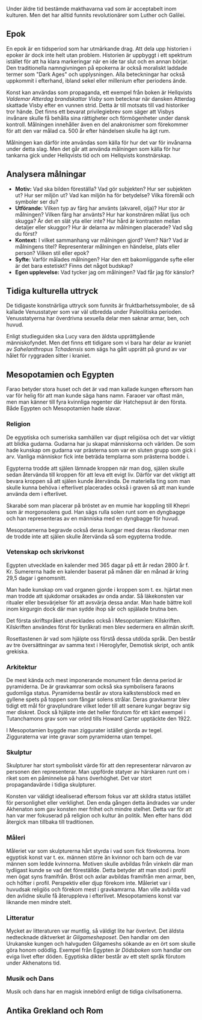 Under äldre tid bestämde makthavarna vad som är acceptabelt inom kulturen. Men det har alltid funnits revolutionärer som Luther och Galilei.

## Epok
En epok är en tidsperiod som har utmärkande drag. Att dela upp historien i epoker är dock inte helt utan problem. Historien är uppbyggt i ett spektrum istället för att ha klara markeringar när en ide tar slut och en annan börjar. Den traditionella namngivningen på epokerna är också moraliskt laddade termer som "Dark Ages" och upplysningen. Alla beteckningar har också uppkommit i efterhand, ibland sekel eller millenium efter periodens ände.

Konst kan användas som propaganda, ett exempel från boken är Hellqvists *Valdemar Atterdag brandskattar Visby* som betecknar när dansken Atterdag skattade Visby efter en vunnen strid. Detta är till motsats till vad historiker tror hände. Det finns ett bevarat privilegiebrev som säger att Visbys invånare skulle få behålla sina rättigheter och förmögenheter under dansk kontroll. Målningen innehåller även en del anakronismer som förekommer för att den var målad ca. 500 år efter händelsen skulle ha ägt rum.

Målningen kan därför inte användas som källa för hur det var för invånarna under detta slag. Men det går att använda målningen som källa för hur tankarna gick under Hellqvists tid och om Hellqvists konstnärskap.

## Analysera målningar
- **Motiv:** Vad ska bilden föreställa? Vad gör subjekten? Hur ser subjekten ut? Hur ser miljön ut? Vad kan miljön ha för betydelse? Vilka föremål och symboler ser du? 
- **Utförande:** Vilken typ av färg har använts (akvarell, olja)? Hur stor är målningen? Vilken färg har använts? Hur har konstnären målat ljus och skugga? Är det en slät yta eller inte? Hur hård är kontrasten mellan detaljer eller skuggor? Hur är delarna av målningen placerade? Vad såg du först?
- **Kontext:** I vilket sammanhang var målningen gjord? Vem? När? Vad är målningens titel? Representerar målningen en händelse, plats eller person? Vilken stil eller epok? 
- **Syfte:** Varför målades målningen? Har den ett bakomliggande syfte eller är det bara estetiskt? Finns det något budskap?
- **Egen upplevelse:** Vad tycker jag om målningen? Vad får jag för känslor?

## Tidiga kulturella uttryck
De tidigaste konstnärliga uttryck som funnits är fruktbarhetssymboler, de så kallade Venusstatyer som var väl utbredda under Paleolitiska perioden. Venusstatyerna har överdrivna sexuella delar men saknar armar, ben, och huvud.

Enligt studieguiden ska Lucy vara den äldsta upprättgående människofyndet. Men det finns ett tidigare som vi bara har delar av kraniet av *Sahelanthropus Tchadensis* som sägs ha gått upprätt på grund av var hålet för ryggraden sitter i kraniet.

## Mesopotamien och Egypten

<!--Sumererna hade också en sorts bildspråk innan de gick över till kilskriften. Båda områderna hade under en punkt denna hierarki. Men hos Sumererna var prästen länge den högsta eller ekvivalent med kungen. Detta ändrades när Lugalerna kom och under Akkadiska perioden var kungarna gudar.-->

Farao betyder stora huset och det är vad man kallade kungen eftersom han var för helig för att man kunde säga hans namn. Faraoer var oftast män, men man känner till fyra kvinnliga regenter där Hatchepsut är den första. Både Egypten och Mesopotamien hade slavar.

### Religion

De egyptiska och sumeriska samhällen var djupt religiösa och det var viktigt att blidka gudarna. Gudarna har ju skapat människorna och världen. De som hade kunskap om gudarna var prästerna som var en sluten grupp som gick i arv. Vanliga människor fick inte beträda templarna som prästerna bodde i.

Egypterna trodde att själen lämnade kroppen när man dog, själen skulle sedan återvända till kroppen för att leva ett evigt liv. Därför var det viktigt att bevara kroppen så att själen kunde återvända. De materiella ting som man skulle kunna behöva i efterlivet placerades också i graven så att man kunde använda dem i efterlivet.

Skarabé som man placerar på bröstet av en mumie har koppling till Khepri som är morgonsolens gud. Han sägs rulla solen runt som en dyngbagge och han representeras av en människa med en dyngbagge för huvud.

Mesopotamerna begravde också deras kungar med deras rikedomar men de trodde inte att själen skulle återvända så som egypterna trodde.

### Vetenskap och skrivkonst
Egypten utvecklade en kalender med 365 dagar på ett år redan 2800 år f. Kr. Sumererna hade en kalender baserat på månen där en månad är kring 29,5 dagar i genomsnitt.

Man hade kunskap om vad organen gjorde i kroppen som t. ex. hjärtat men man trodde att sjukdomar orsakades av onda andar. Så läkekonsten var ritualer eller besvärjelser för att avsvärja dessa andar. Man hade bättre koll inom kirgurgin dock där man sydde ihop sår och spjälade brutna ben.

Det första skriftspråket utvecklades också i Mesopotamien: Kilskriften. Kilskriften användes först för byråkrati men blev sedermera en allmän skrift.

Rosettastenen är vad som hjälpte oss förstå dessa utdöda språk. Den består av tre översättningar av samma text i Hieroglyfer, Demotisk skript, och antik grekiska. 
### Arkitektur
De mest kända och mest imponerande monument från denna period är pyramiderna. De är gravkamrar som också ska symbolisera faraons gudomliga status. Pyramiderna består av stora kalkstensblock med en gyllene spets på toppen som fångar solens strålar. Deras gravkamrar blev tidigt ett mål för gravplundrare vilket leder till att senare kungar begrav sig mer diskret. Dock så hjälpte inte det heller förutom för ett känt exempel i Tutanchamons grav som var orörd tills Howard Carter upptäckte den 1922.

I Mesopotamien byggde man ziggurater istället gjorda av tegel. Zigguraterna var inte gravar som pyramiderna utan tempel.

### Skulptur
Skulpturer har stort symboliskt värde för att den representerar närvaron av personen den representerar. Man uppförde statyer av härskaren runt om i riket som en påminnelse på hans överhöghet. Det var stort propagandavärde i tidiga skulpturer.

Konsten var väldigt idealiserad eftersom fokus var att skildra status istället för personlighet eller verklighet. Den enda gången detta ändrades var under Akhenaton som gav konsten mer frihet och mindre stelhet. Detta var för att han var mer fokuserad på religion och kultur än politik. Men efter hans död återgick man tillbaka till traditionen.

### Måleri
Måleriet var som skulpturerna hårt styrda i vad som fick förekomma. Inom egyptisk konst var t. ex. männen större än kvinnor och barn och de var männen som ledde kvinnorna. Motiven skulle avbildas från vinkeln där man tydligast kunde se vad det föreställde. Detta betyder att man stod i profil men ögat syns framifrån. Bröst och axlar avbildas framifrån men armar, ben, och höfter i profil. Perspektiv eller djup förekom inte. Måleriet var i huvudsak religiös och förekom mest i gravkamrarna. Man ville avbilda vad den avlidne skulle få återuppleva i efterlivet. Mesopotamiens konst var liknande men mindre stelt.

### Litteratur
Mycket av litteraturen var muntlig, så väldigt lite har överlevt. Det äldsta nedtecknade diktverket är *Gilgamesheposet*. Den handlar om den Urukanske kungen och halvguden Gilgameshs sökande av en ört som skulle göra honom odödlig. Exempel från Egypten är *Dödsboken* som handlar om eviga livet efter döden. Egyptiska dikter består av ett stelt språk förutom under Akhenatons tid.

### Musik och Dans
Musik och dans har en magisk innebörd enligt de tidiga civilsationerna.


## Antika Grekland och Rom
